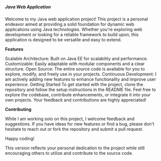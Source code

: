 <h5>Java Web Application</h5>

Welcome to my Java web application project! This project is a personal endeavor aimed at providing a solid foundation for dynamic web applications using Java technologies. Whether you're exploring web development or looking for a reliable framework to build upon, this application is designed to be versatile and easy to extend.

<b>Features</b>

Scalable Architecture: Built on Java EE for scalability and performance.
Customizable: Easily adaptable with modular components and a clear structure.
Open Source: The entire source code is available for you to explore, modify, and freely use in your projects.
Continuous Development: I am actively adding new features to enhance functionality and improve user experience.
Getting Started
To get started with the project, clone the repository and follow the setup instructions in the README file. Feel free to explore the codebase, contribute enhancements, or integrate it into your own projects. Your feedback and contributions are highly appreciated!

<b>Contributing</b>

While I am working solo on this project, I welcome feedback and suggestions. If you have ideas for new features or find a bug, please don't hesitate to reach out or fork the repository and submit a pull request.

Happy coding!

This version reflects your personal dedication to the project while still encouraging others to utilize and contribute to the source code.
